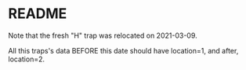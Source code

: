 # README

Note that the fresh "H" trap was relocated on 2021-03-09. 

All this traps's data BEFORE this date should have location=1, and after, location=2.
